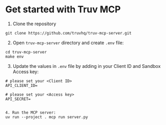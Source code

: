 # Get started with Truv MCP

1. Clone the repository
```shell
git clone https://github.com/truvhq/truv-mcp-server.git
```

2. Open `truv-mcp-server` directory and create `.env` file:
```shell
cd truv-mcp-server
make env
```

3. Update the values in `.env` file by adding in your Client ID and Sandbox Access key:
```
# please set your <Client ID>
API_CLIENT_ID=

# please set your <Access key>
API_SECRET=


4. Run the MCP server:
uv run --project . mcp run server.py
